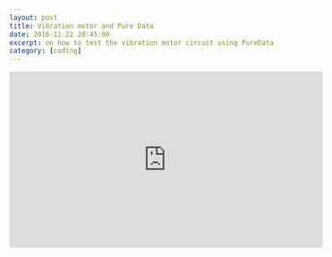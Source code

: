 ```yaml
---
layout: post
title: Vibration motor and Pure Data
date: 2016-11-22 20:45:00
excerpt: on how to test the vibration motor circuit using PureData
category: [coding]
---
```


<iframe width="560" height="315" src="https://www.youtube.com/embed/w8enRchRqAU" frameborder="0" allowfullscreen></iframe>
